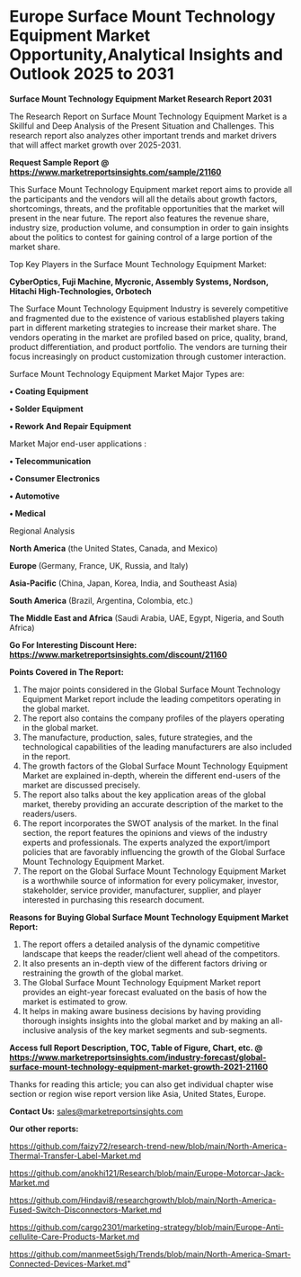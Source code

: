 # Europe Surface Mount Technology Equipment Market Opportunity,Analytical Insights and Outlook 2025 to 2031

<strong>Surface Mount Technology Equipment Market Research Report 2031</strong>

The Research Report on Surface Mount Technology Equipment Market is a Skillful and Deep Analysis of the Present Situation and Challenges. This research report also analyzes other important trends and market drivers that will affect market growth over 2025-2031.

<strong>Request Sample Report @ <a href=https://www.marketreportsinsights.com/sample/21160>https://www.marketreportsinsights.com/sample/21160</a></strong>

This Surface Mount Technology Equipment market report aims to provide all the participants and the vendors will all the details about growth factors, shortcomings, threats, and the profitable opportunities that the market will present in the near future. The report also features the revenue share, industry size, production volume, and consumption in order to gain insights about the politics to contest for gaining control of a large portion of the market share.

Top Key Players in the Surface Mount Technology Equipment Market:

<strong>CyberOptics, Fuji Machine, Mycronic, Assembly Systems, Nordson, Hitachi High-Technologies, Orbotech</strong>

The Surface Mount Technology Equipment Industry is severely competitive and fragmented due to the existence of various established players taking part in different marketing strategies to increase their market share. The vendors operating in the market are profiled based on price, quality, brand, product differentiation, and product portfolio. The vendors are turning their focus increasingly on product customization through customer interaction.

Surface Mount Technology Equipment Market Major Types are:

<strong>• Coating Equipment

• Solder Equipment

• Rework And Repair Equipment</strong>

Market Major end-user applications :

<strong>• Telecommunication

• Consumer Electronics

• Automotive

• Medical</strong>

Regional Analysis

</u><strong><b>North America</b></strong> (the United States, Canada, and Mexico)

<strong><b>Europe </b></strong>(Germany, France, UK, Russia, and Italy)

<strong><b>Asia-Pacific</b></strong> (China, Japan, Korea, India, and Southeast Asia)

<strong><b>South America</b></strong> (Brazil, Argentina, Colombia, etc.)

<strong><b>The Middle East and Africa</b></strong> (Saudi Arabia, UAE, Egypt, Nigeria, and South Africa)

<strong>Go For Interesting Discount Here: <a href=https://www.marketreportsinsights.com/discount/21160>https://www.marketreportsinsights.com/discount/21160</a></strong>

<strong>Points Covered in The Report:</strong>
<ol>
  <li>The major points considered in the Global Surface Mount Technology Equipment Market report include the leading competitors operating in the global market.</li>
  <li>The report also contains the company profiles of the players operating in the global market.</li>
  <li>The manufacture, production, sales, future strategies, and the technological capabilities of the leading manufacturers are also included in the report.</li>
  <li>The growth factors of the Global Surface Mount Technology Equipment Market are explained in-depth, wherein the different end-users of the market are discussed precisely.</li>
  <li>The report also talks about the key application areas of the global market, thereby providing an accurate description of the market to the readers/users.</li>
  <li>The report incorporates the SWOT analysis of the market. In the final section, the report features the opinions and views of the industry experts and professionals. The experts analyzed the export/import policies that are favorably influencing the growth of the Global Surface Mount Technology Equipment Market.</li>
  <li>The report on the Global Surface Mount Technology Equipment Market is a worthwhile source of information for every policymaker, investor, stakeholder, service provider, manufacturer, supplier, and player interested in purchasing this research document.</li>
</ol>
<strong>Reasons for Buying Global Surface Mount Technology Equipment Market Report:</strong>

<ol>
  <li>The report offers a detailed analysis of the dynamic competitive landscape that keeps the reader/client well ahead of the competitors.</li>
  <li>It also presents an in-depth view of the different factors driving or restraining the growth of the global market.</li>
  <li>The Global Surface Mount Technology Equipment Market report provides an eight-year forecast evaluated on the basis of how the market is estimated to grow.</li>
  <li>It helps in making aware business decisions by having providing thorough insights insights into the global market and by making an all-inclusive analysis of the key market segments and sub-segments.</li>
</ol>
<strong>Access full Report Description, TOC, Table of Figure, Chart, etc. @ <a href=https://www.marketreportsinsights.com/industry-forecast/global-surface-mount-technology-equipment-market-growth-2021-21160>https://www.marketreportsinsights.com/industry-forecast/global-surface-mount-technology-equipment-market-growth-2021-21160</a></strong>


Thanks for reading this article; you can also get individual chapter wise section or region wise report version like Asia, United States, Europe.

<strong>Contact Us:</strong>
sales@marketreportsinsights.com

<strong>Our other reports:</strong>

<a href=https://github.com/faizy72/research-trend-new/blob/main/North-America-Thermal-Transfer-Label-Market.md>https://github.com/faizy72/research-trend-new/blob/main/North-America-Thermal-Transfer-Label-Market.md</a>

<a href=https://github.com/anokhi121/Research/blob/main/Europe-Motorcar-Jack-Market.md>https://github.com/anokhi121/Research/blob/main/Europe-Motorcar-Jack-Market.md</a>

<a href=https://github.com/Hindavi8/researchgrowth/blob/main/North-America-Fused-Switch-Disconnectors-Market.md>https://github.com/Hindavi8/researchgrowth/blob/main/North-America-Fused-Switch-Disconnectors-Market.md</a>

<a href=https://github.com/cargo2301/marketing-strategy/blob/main/Europe-Anti-cellulite-Care-Products-Market.md>https://github.com/cargo2301/marketing-strategy/blob/main/Europe-Anti-cellulite-Care-Products-Market.md</a>

<a href=https://github.com/manmeet5sigh/Trends/blob/main/North-America-Smart-Connected-Devices-Market.md>https://github.com/manmeet5sigh/Trends/blob/main/North-America-Smart-Connected-Devices-Market.md</a>"
